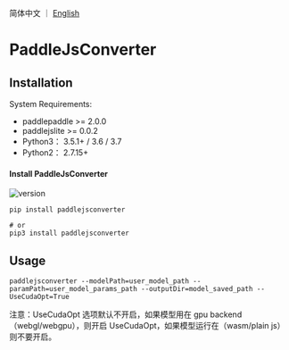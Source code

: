 简体中文 ｜ [English](README.md)
# PaddleJsConverter

## Installation

System Requirements:

* paddlepaddle >= 2.0.0
* paddlejslite >= 0.0.2
* Python3： 3.5.1+ / 3.6 / 3.7
* Python2： 2.7.15+

#### Install PaddleJsConverter

<img src="https://img.shields.io/pypi/v/paddlejsconverter" alt="version">

```shell
pip install paddlejsconverter

# or
pip3 install paddlejsconverter
```


## Usage

```shell
paddlejsconverter --modelPath=user_model_path --paramPath=user_model_params_path --outputDir=model_saved_path --UseCudaOpt=True
```
注意：UseCudaOpt 选项默认不开启，如果模型用在 gpu backend（webgl/webgpu），则开启 UseCudaOpt，如果模型运行在（wasm/plain js）则不要开启。